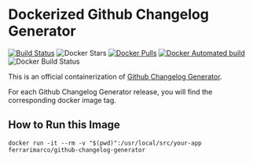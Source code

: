 # Dockerized Github Changelog Generator

[![Build Status](https://travis-ci.com/github-changelog-generator/docker-github-changelog-generator.svg?branch=master)](https://travis-ci.com/github-changelog-generator/docker-github-changelog-generator) ![Docker Stars](https://img.shields.io/docker/stars/ferrarimarco/github-changelog-generator.svg) [![Docker Pulls](https://img.shields.io/docker/pulls/ferrarimarco/github-changelog-generator.svg)](https://hub.docker.com/r/ferrarimarco/github-changelog-generator/) [![Docker Automated build](https://img.shields.io/docker/automated/ferrarimarco/github-changelog-generator.svg)](https://hub.docker.com/r/ferrarimarco/github-changelog-generator/) ![Docker Build Status](https://img.shields.io/docker/build/ferrarimarco/github-changelog-generator.svg)

This is an official containerization of [Github Changelog Generator](https://github.com/github-changelog-generator/github-changelog-generator).

For each Github Changelog Generator release, you will find the corresponding docker image tag.

## How to Run this Image

```shell
docker run -it --rm -v "$(pwd)":/usr/local/src/your-app ferrarimarco/github-changelog-generator
```
